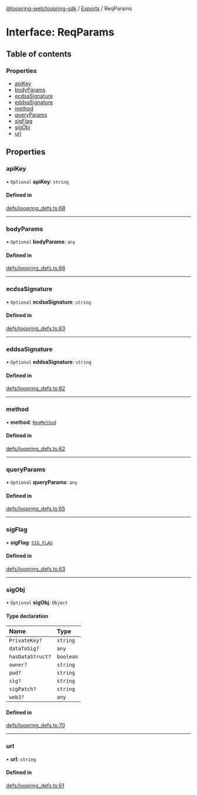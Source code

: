 [@loopring-web/loopring-sdk](../README.md) / [Exports](../modules.md) / ReqParams

# Interface: ReqParams

## Table of contents

### Properties

- [apiKey](ReqParams.md#apikey)
- [bodyParams](ReqParams.md#bodyparams)
- [ecdsaSignature](ReqParams.md#ecdsasignature)
- [eddsaSignature](ReqParams.md#eddsasignature)
- [method](ReqParams.md#method)
- [queryParams](ReqParams.md#queryparams)
- [sigFlag](ReqParams.md#sigflag)
- [sigObj](ReqParams.md#sigobj)
- [url](ReqParams.md#url)

## Properties

### apiKey

• `Optional` **apiKey**: `string`

#### Defined in

[defs/loopring_defs.ts:68](https://github.com/Loopring/loopring_sdk/blob/427d9da/src/defs/loopring_defs.ts#L68)

___

### bodyParams

• `Optional` **bodyParams**: `any`

#### Defined in

[defs/loopring_defs.ts:66](https://github.com/Loopring/loopring_sdk/blob/427d9da/src/defs/loopring_defs.ts#L66)

___

### ecdsaSignature

• `Optional` **ecdsaSignature**: `string`

#### Defined in

[defs/loopring_defs.ts:83](https://github.com/Loopring/loopring_sdk/blob/427d9da/src/defs/loopring_defs.ts#L83)

___

### eddsaSignature

• `Optional` **eddsaSignature**: `string`

#### Defined in

[defs/loopring_defs.ts:82](https://github.com/Loopring/loopring_sdk/blob/427d9da/src/defs/loopring_defs.ts#L82)

___

### method

• **method**: [`ReqMethod`](../enums/ReqMethod.md)

#### Defined in

[defs/loopring_defs.ts:62](https://github.com/Loopring/loopring_sdk/blob/427d9da/src/defs/loopring_defs.ts#L62)

___

### queryParams

• `Optional` **queryParams**: `any`

#### Defined in

[defs/loopring_defs.ts:65](https://github.com/Loopring/loopring_sdk/blob/427d9da/src/defs/loopring_defs.ts#L65)

___

### sigFlag

• **sigFlag**: [`SIG_FLAG`](../enums/SIG_FLAG.md)

#### Defined in

[defs/loopring_defs.ts:63](https://github.com/Loopring/loopring_sdk/blob/427d9da/src/defs/loopring_defs.ts#L63)

___

### sigObj

• `Optional` **sigObj**: `Object`

#### Type declaration

| Name | Type |
| :------ | :------ |
| `PrivateKey?` | `string` |
| `dataToSig?` | `any` |
| `hasDataStruct?` | `boolean` |
| `owner?` | `string` |
| `pwd?` | `string` |
| `sig?` | `string` |
| `sigPatch?` | `string` |
| `web3?` | `any` |

#### Defined in

[defs/loopring_defs.ts:70](https://github.com/Loopring/loopring_sdk/blob/427d9da/src/defs/loopring_defs.ts#L70)

___

### url

• **url**: `string`

#### Defined in

[defs/loopring_defs.ts:61](https://github.com/Loopring/loopring_sdk/blob/427d9da/src/defs/loopring_defs.ts#L61)
